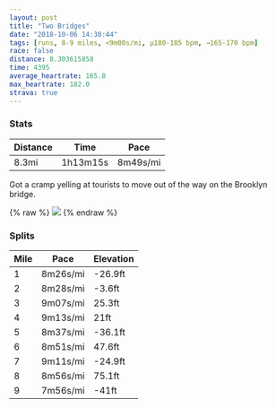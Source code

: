 ```yaml
---
layout: post
title: "Two Bridges"
date: "2018-10-06 14:30:44"
tags: [runs, 8-9 miles, <9m00s/mi, μ180-185 bpm, →165-170 bpm]
race: false
distance: 8.303615858
time: 4395
average_heartrate: 165.8
max_heartrate: 182.0
strava: true
---
```


### Stats

| Distance | Time | Pace |
|----------|------|------|
|8.3mi|1h13m15s|8m49s/mi|

Got a cramp yelling at tourists to move out of the way on the Brooklyn bridge.

{% raw %}
<img src='https://maps.googleapis.com/maps/api/staticmap?maptype=roadmap&path=enc:ovrwF|hqbM`FoS~BJxCqEvMga@aQiL|IwJl\p@r`@~FfRjFdA|EnI|C}Rj{@rSihArT{_A`B^]bGrQ`CrBbF~KkCtCvBtUuZhMn@{@mOzYoDrE~z@oBxyA_LnDcAbZyVPgo@p|@&key=AIzaSyC1MId7bFpkLXNAaYhBSTb8jLyiSqzbDtM&size=800x800&markers=color:yellow|label:S|40.73336,-73.98559&markers=color:green|label:F|40.70762999999999,-73.99873'>
{% endraw %}

### Splits

| Mile | Pace | Elevation |
|------|------|-----------|
|1|8m26s/mi|-26.9ft|
|2|8m28s/mi|-3.6ft|
|3|9m07s/mi|25.3ft|
|4|9m13s/mi|21ft|
|5|8m37s/mi|-36.1ft|
|6|8m51s/mi|47.6ft|
|7|9m11s/mi|-24.9ft|
|8|8m56s/mi|75.1ft|
|9|7m56s/mi|-41ft|
